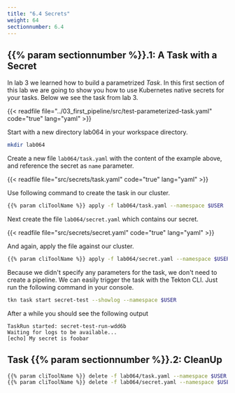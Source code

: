 ```yaml
---
title: "6.4 Secrets"
weight: 64
sectionnumber: 6.4
---
```



## {{% param sectionnumber %}}.1: A Task with a Secret

In lab 3 we learned how to build a parametrized *Task*. In this first section of this lab we are going to show you how to use Kubernetes native secrets for your tasks. Below we see the task from lab 3.

{{< readfile file="../03_first_pipeline/src/test-parameterized-task.yaml"  code="true" lang="yaml"   >}}

Start with a new directory lab064 in your workspace directory.

```bash
mkdir lab064
```

Create a new file `lab064/task.yaml` with the content of the example above, and reference the secret as `name` parameter.

{{< readfile file="src/secrets/task.yaml"  code="true" lang="yaml"  >}}

Use following command to create the task in our cluster.

```bash
{{% param cliToolName %}} apply -f lab064/task.yaml --namespace $USER 
```

Next create the file `lab064/secret.yaml` which contains our secret.

{{< readfile file="src/secrets/secret.yaml"  code="true" lang="yaml"   >}}

And again, apply the file against our cluster.

```bash
{{% param cliToolName %}} apply -f lab064/secret.yaml --namespace $USER 
```

Because we didn't specify any parameters for the task, we don't need to create a pipeline. We can easily trigger the task with the Tekton CLI.
Just run the following command in your console.

```bash
tkn task start secret-test --showlog --namespace $USER 
```

After a while you should see the following output

```console
TaskRun started: secret-test-run-wdd6b
Waiting for logs to be available...
[echo] My secret is foobar
```


## Task {{% param sectionnumber %}}.2: CleanUp

```bash
{{% param cliToolName %}} delete -f lab064/task.yaml --namespace $USER 
{{% param cliToolName %}} delete -f lab064/secret.yaml --namespace $USER 
```
